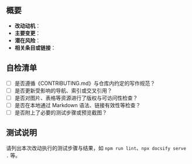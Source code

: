 ## 概要

- **改动动机**：
- **主要变更**：
- **潜在风险**：
- **相关条目或链接**：

## 自检清单

- [ ] 是否遵循《CONTRIBUTING.md》与仓库内约定的写作规范？
- [ ] 是否更新受影响的导航、索引或交叉引用？
- [ ] 是否对图片、表格等资源进行了版权与可访问性检查？
- [ ] 是否在本地通过 Markdown 语法、链接有效性等检查？
- [ ] 是否附上了必要的测试步骤或预览截图？

## 测试说明

请列出本次改动执行的测试步骤与结果，如 `npm run lint`、`npx docsify serve .` 等。
